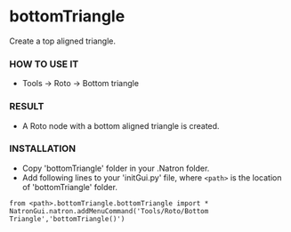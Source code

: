 # bottomTriangle

Create a top aligned triangle.

### HOW TO USE IT

* Tools -> Roto -> Bottom triangle

### RESULT

* A Roto node with a bottom aligned triangle is created.

### INSTALLATION

* Copy 'bottomTriangle' folder in your .Natron folder.
* Add following lines to your 'initGui.py' file, where ``<path>`` is the location of 'bottomTriangle' folder.

```
from <path>.bottomTriangle.bottomTriangle import *
NatronGui.natron.addMenuCommand('Tools/Roto/Bottom Triangle','bottomTriangle()')
```